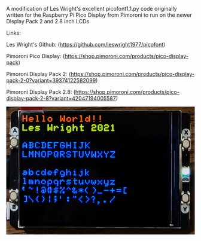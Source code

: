 A modification of Les Wright's excellent picofont1.1.py code originally written for the Raspberry Pi Pico Display from Pimoroni to run on the newer Display Pack 2 and 2.8 inch LCDs

Links: 

Les Wright's Github: (https://github.com/leswright1977/picofont)

Pimoroni Pico Display: (https://shop.pimoroni.com/products/pico-display-pack)

Pimoroni Display Pack 2: (https://shop.pimoroni.com/products/pico-display-pack-2-0?variant=39374122582099)

Pimoroni Display Pack 2.8: (https://shop.pimoroni.com/products/pico-display-pack-2-8?variant=42047194005587)

![Screenshot](media/DP28.png)
